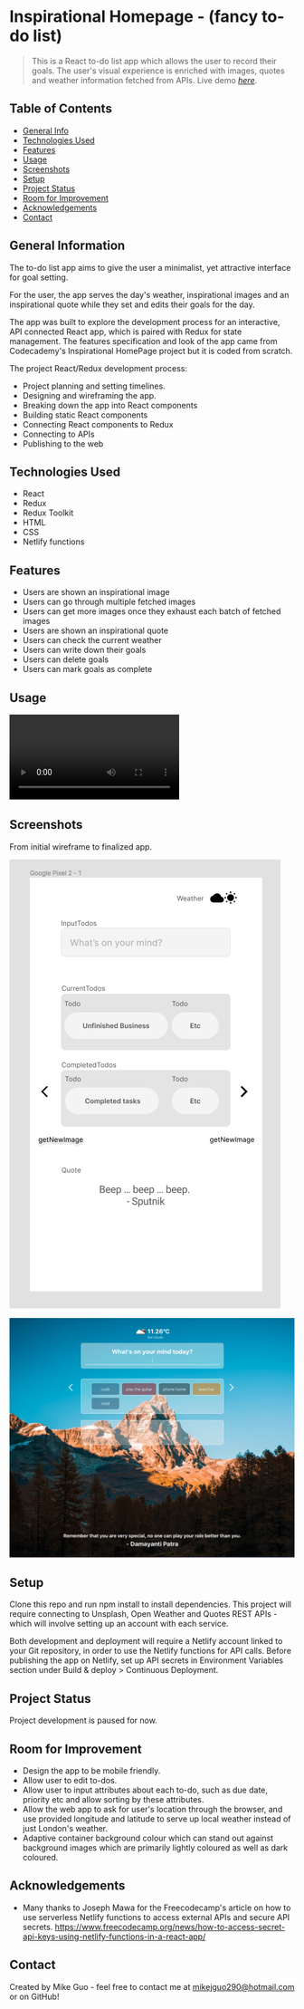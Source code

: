 # Inspirational Homepage - (fancy to-do list)
> This is a React to-do list app which allows the user to record their goals. The user's visual experience is enriched with images, quotes and weather information fetched from APIs.
> Live demo [_here_](https://inspirational-todo-list.netlify.app/). <!-- If you have the project hosted somewhere, include the link here. -->

## Table of Contents
* [General Info](#general-information)
* [Technologies Used](#technologies-used)
* [Features](#features)
* [Usage](#usage)
* [Screenshots](#screenshots)
* [Setup](#setup)
* [Project Status](#project-status)
* [Room for Improvement](#room-for-improvement)
* [Acknowledgements](#acknowledgements)
* [Contact](#contact)
<!-- * [License](#license) -->


## General Information
The to-do list app aims to give the user a minimalist, yet attractive interface for goal setting.

For the user, the app serves the day's weather, inspirational images and an inspirational quote while they set and edits their goals for the day.

The app was built to explore the development process for an interactive, API connected React app, which is paired with Redux for state management. The features specification and look of the app came from Codecademy's Inspirational HomePage project but it is coded from scratch. 

The project  React/Redux development process:

- Project planning and setting timelines.
- Designing and wireframing the app.
- Breaking down the app into React components
- Building static React components
- Connecting React components to Redux
- Connecting to APIs
- Publishing to the web
## Technologies Used
- React
- Redux
- Redux Toolkit
- HTML
- CSS
- Netlify functions
## Features
- Users are shown an inspirational image
- Users can go through multiple fetched images 
- Users can get more images once they exhaust each batch of fetched images
- Users are shown an inspirational quote
- Users can check the current weather
- Users can write down their goals
- Users can delete goals
- Users can mark goals as complete

## Usage
![Usage Demonstration gif](https://user-images.githubusercontent.com/4690014/142781644-9a278963-95e5-42c7-aefa-e6925f675f27.mov)
<!-- If you have screenshots you'd like to share, include them here. -->

## Screenshots
From initial wireframe to finalized app.

![Wireframe screenshot](./images/wireframe_screenshot.png)

![Finished app screenshot](./images/app_screenshot.png)
## Setup
Clone this repo and run npm install to install dependencies. This project will require connecting to Unsplash, Open Weather and Quotes REST APIs - which will involve setting up an account with each service. 

Both development and deployment will require a Netlify account linked to your Git repository, in order to use the Netlify functions for API calls. Before publishing the app on Netlify, set up API secrets in Environment Variables section under Build & deploy > Continuous Deployment.

## Project Status
Project development is paused for now.
## Room for Improvement
- Design the app to be mobile friendly. 
- Allow user to edit to-dos.
- Allow user to input attributes about each to-do, such as due date, priority etc and allow sorting by these attributes.
- Allow the web app to ask for user's location through the browser, and use provided longitude and latitude to serve up local weather instead of just London's weather.
- Adaptive container background colour which can stand out against background images which are primarily lightly coloured as well as dark coloured. 

## Acknowledgements
- Many thanks to Joseph Mawa for the Freecodecamp's article on how to use serverless Netlify functions to access external APIs and secure API secrets. https://www.freecodecamp.org/news/how-to-access-secret-api-keys-using-netlify-functions-in-a-react-app/

## Contact
Created by Mike Guo - feel free to contact me at mikejguo290@hotmail.com or on GitHub!
